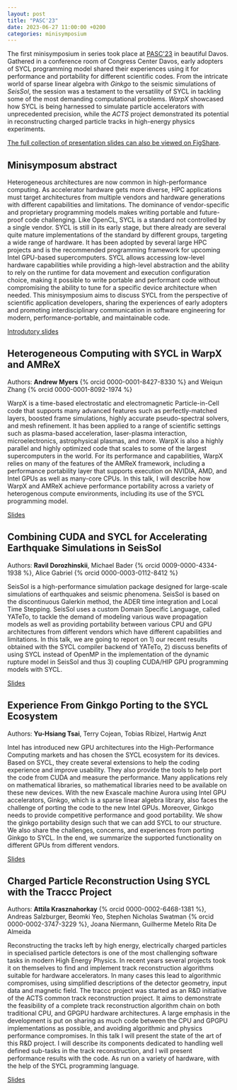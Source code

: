 ```yaml
---
layout: post
title: "PASC'23"
date: 2023-06-27 11:00:00 +0200
categories: minisymposium
---
```


The first minisymposium in series took place at [PASC'23](https://pasc23.pasc-conference.org/) in beautiful Davos.
Gathered in a conference room of Congress Center Davos, early adopters of SYCL programming model shared
their experiences using it for performance and portability for different scientific codes.
From the intricate world of sparse linear algebra with _Ginkgo_ to the seismic simulations of _SeisSol_,
the session was a testament to the versatility of SYCL in tackling some of the most demanding computational problems.
_WarpX_ showcased how SYCL is being harnessed to simulate particle accelerators with unprecedented precision,
while the _ACTS_ project demonstrated its potential in reconstructing charged particle tracks in high-energy physics experiments.

[The full collection of presentation slides can also be viewed on FigShare](https://figshare.com/collections/PASC_23_Application_Perspective_on_SYCL_a_Modern_Programming_Model_for_Performance_and_Portability/6732306).

## Minisymposum abstract

Heterogeneous architectures are now common in high-performance computing. As accelerator hardware gets more diverse, HPC applications
must target architectures from multiple vendors and hardware generations with different capabilities and limitations. The dominance
of vendor-specific and proprietary programming models makes writing portable and future-proof code challenging. Like OpenCL,
SYCL is a standard not controlled by a single vendor. SYCL is still in its early stage, but there already are several quite mature
implementations of the standard by different groups, targeting a wide range of hardware. It has been adopted by several large HPC
projects and is the recommended programming framework for upcoming Intel GPU-based supercomputers. SYCL allows accessing low-level
hardware capabilities while providing a high-level abstraction and the ability to rely on the runtime for data movement and execution
configuration choice, making it possible to write portable and performant code without compromising the ability to tune for a
specific device architecture when needed. This minisymposium aims to discuss SYCL from the perspective of scientific application
developers, sharing the experiences of early adopters and promoting interdisciplinary communication in software engineering for
modern, performance-portable, and maintainable code.

[Introdutory slides](https://doi.org/10.6084/m9.figshare.23646408.v1)

## Heterogeneous Computing with SYCL in WarpX and AMReX

Authors: **Andrew Myers** {% orcid 0000-0001-8427-8330 %} and Weiqun Zhang {% orcid 0000-0001-8092-1974 %}

WarpX is a time-based electrostatic and electromagnetic Particle-in-Cell code that supports many advanced features such as
perfectly-matched layers, boosted frame simulations, highly accurate pseudo-spectral solvers, and mesh refinement. It has been applied
to a range of scientific settings such as plasma-based acceleration, laser-plasma interaction, microelectronics, astrophysical plasmas,
and more. WarpX is also a highly parallel and highly optimized code that scales to some of the largest supercomputers in the world. For
its performance and capabilities, WarpX relies on many of the features of the AMReX framework, including a performance portability layer
that supports execution on NVIDIA, AMD, and Intel GPUs as well as many-core CPUs. In this talk, I will describe how WarpX and AMReX
achieve performance portability across a variety of heterogenous compute environments, including its use of the SYCL programming model.

[Slides](https://doi.org/10.6084/m9.figshare.23596716.v1)


## Combining CUDA and SYCL for Accelerating Earthquake Simulations in SeisSol

Authors: **Ravil Dorozhinskii**, Michael Bader {% orcid 0009-0000-4334-1938 %}, Alice Gabriel {% orcid 0000-0003-0112-8412 %}

SeisSol is a high-performance simulation package designed for large-scale simulations of earthquakes and seismic phenomena. SeisSol is
based on the discontinuous Galerkin method, the ADER time integration and Local Time Stepping. SeisSol uses a custom Domain Specific
Language, called YATeTo, to tackle the demand of modeling various wave propagation models as well as providing portability between
various CPU and GPU architectures from different vendors which have different capabilities and limitations. In this talk, we are going
to report on 1) our recent results obtained with the SYCL compiler backend of YATeTo, 2) discuss benefits of using SYCL instead of
OpenMP in the implementation of the dynamic rupture model in SeisSol and thus 3) coupling CUDA/HIP GPU programming models with SYCL.

[Slides](https://doi.org/10.6084/m9.figshare.23635779.v1)

## Experience From Ginkgo Porting to the SYCL Ecosystem

Authors: **Yu-Hsiang Tsai**, Terry Cojean, Tobias Ribizel, Hartwig Anzt

Intel has introduced new GPU architectures into the High-Performance Computing markets and has chosen the SYCL ecosystem for its
devices. Based on SYCL, they create several extensions to help the coding experience and improve usability. They also provide the
tools to help port the code from CUDA and measure the performance. Many applications rely on mathematical libraries, so mathematical
libraries need to be available on these new devices. With the new Exascale machine Aurora using Intel GPU accelerators, Ginkgo,
which is a sparse linear algebra library, also faces the challenge of porting the code to the new Intel GPUs. Moreover, Ginkgo
needs to provide competitive performance and good portability. We show the ginkgo portability design such that we can add SYCL to
our structure. We also share the challenges, concerns, and experiences from porting Ginkgo to SYCL. In the end, we summarize the
supported functionality on different GPUs from different vendors.

[Slides](https://doi.org/10.6084/m9.figshare.23620644.v1)

## Charged Particle Reconstruction Using SYCL with the Traccc Project

Authors: **Attila Krasznahorkay** {% orcid 0000-0002-6468-1381 %}, Andreas Salzburger, Beomki Yeo, Stephen Nicholas Swatman {% orcid 0000-0002-3747-3229 %}, Joana Niermann, Guilherme Metelo Rita De Almeida

Reconstructing the tracks left by high energy, electrically charged particles in specialised particle detectors is one of the
most challenging software tasks in modern High Energy Physics. In recent years several projects took it on themselves to find and
implement track reconstruction algorithms suitable for hardware accelerators. In many cases this lead to algorithmic compromises,
using simplified descriptions of the detector geometry, input data and magnetic field. The traccc project was started as an R&D
initiative of the ACTS common track reconstruction project. It aims to demonstrate the feasibility of a complete track reconstruction
algorithm chain on both traditional CPU, and GPGPU hardware architectures. A large emphasis in the development is put on sharing as
much code between the CPU and GPGPU implementations as possible, and avoiding algorithmic and physics performance compromises. In
this talk I will present the state of the art of this R&D project. I will describe its components dedicated to handling well defined
sub-tasks in the track reconstruction, and I will present performance results with the code. As run on a variety of hardware, with
the help of the SYCL programming language.

[Slides](https://doi.org/10.6084/m9.figshare.23653329.v1)


<!-- The award for the most poignant questions goes to Attila Krasznahorkay. -->

